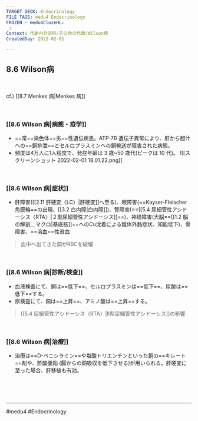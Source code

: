 ```yaml
---
TARGET DECK: Endocrinology
FILE TAGS: medu4 Endocrinology
FROZEN - medu4ClozeHL:
 : 
Context: 代謝内分泌科/その他の代謝/Wilson病
CreatedDay: 2022-02-01

---
```


## 8.6 Wilson病

<br>

cf.) [[8.7 Menkes 病|Menkes 病]]

<br>

### [[8.6 Wilson 病|病態・疫学]]
* ==常==染色体==劣==性遺伝疾患。ATP-7B 遺伝子異常により、肝から胆汁への==銅排泄==とセルロプラスミンへの銅輸送が障害された病態。
* 頻度は4万人に1人程度で、発症年齢は 3 歳~50 歳代(ピークは 10 代)。
![[スクリーンショット 2022-02-01 18.01.22.png]]
<!--ID: 1643709295377-->



<br>

### [[8.6 Wilson 病|症状]]
* 肝障害([[2.11 肝硬変〈LC〉|肝硬変]]へ至る)、眼障害(==Kayser-Fleischer角膜輪==の出現、[[3.2 白内障|白内障]])、腎障害(==[[5.4 尿細管性アシドーシス〈RTA〉|２型尿細管性アシドーシス]]==)、神経障害(大脳==[[1.2 脳の解剖＿マクロ|基底核]]==へのCu沈着による錐体外路症状、知能低下)、骨障害、==溶血==性貧血
>血中へ出てきた銅がRBCを破壊
<!--ID: 1643709295384-->


<br>

### [[8.6 Wilson 病|診断/検査]]
* 血液検査にて、銅は==低下==、セルロプラスミンは==低下==、尿酸は==低下==する。
* 尿検査にて、銅は==上昇==、アミノ酸は==上昇==する。
>[[5.4 尿細管性アシドーシス〈RTA〉|Ⅱ型尿細管性アシドーシス]]の影響
<!--ID: 1643709295390-->


<br>

### [[8.6 Wilson 病|治療]]
* 治療は==D-ペニシラミン==や塩酸トリエンチンといった銅の==キレート==剤や、酢酸亜鉛 (腸からの銅吸収を低下させる)が用いられる。肝硬変に至った場合、肝移植も有効。
 
<!--ID: 1643709295396-->



<br><br><br>

---
#medu4 #Endocrinology 